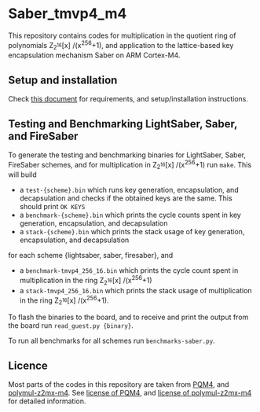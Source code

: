 # Saber_tmvp4_m4

This repository contains codes for multiplication in the quotient ring of polynomials Z<sub>2<sup>16</sup></sub>[x] /(x<sup>256</sup>+1), 
and application to the lattice-based key encapsulation mechanism Saber on ARM Cortex-M4.

## Setup and installation

Check [this document](https://github.com/mupq/polymul-z2mx-m4/blob/master/README.md) 
for requirements, and setup/installation instructions.

## Testing and Benchmarking LightSaber, Saber, and FireSaber

To generate the testing and benchmarking binaries for LightSaber, Saber, FireSaber schemes, 
and for multiplication in Z<sub>2<sup>16</sup></sub>[x] /(x<sup>256</sup>+1) run `make`.
This will build
- a `test-{scheme}.bin` which runs key generation, encapsulation, and decapsulation and checks if the obtained keys are the same. This should print `OK KEYS`
- a `benchmark-{scheme}.bin` which prints the cycle counts spent in key generation, encapsulation, and decapsulation
- a `stack-{scheme}.bin` which prints the stack usage of key generation, encapsulation, and decapsulation

for each scheme {lightsaber, saber, firesaber}, and
- a `benchmark-tmvp4_256_16.bin` which prints the cycle count spent in multiplication in the ring Z<sub>2<sup>16</sup></sub>[x] /(x<sup>256</sup>+1)
- a `stack-tmvp4_256_16.bin` which prints the stack usage of multiplication in the ring Z<sub>2<sup>16</sup></sub>[x] /(x<sup>256</sup>+1).

To flash the binaries to the board, and to receive and print the output from the board run `read_guest.py {binary}`.

To run all benchmarks for all schemes run `benchmarks-saber.py`.

## Licence

Most parts of the codes in this repository are taken from [PQM4](https://github.com/mupq/pqm4), 
and [polymul-z2mx-m4](https://github.com/mupq/polymul-z2mx-m4).
See [license of PQM4](https://github.com/mupq/pqm4#license), and 
[license of polymul-z2mx-m4](https://github.com/mupq/polymul-z2mx-m4/blob/master/LICENSE) for detailed information.

